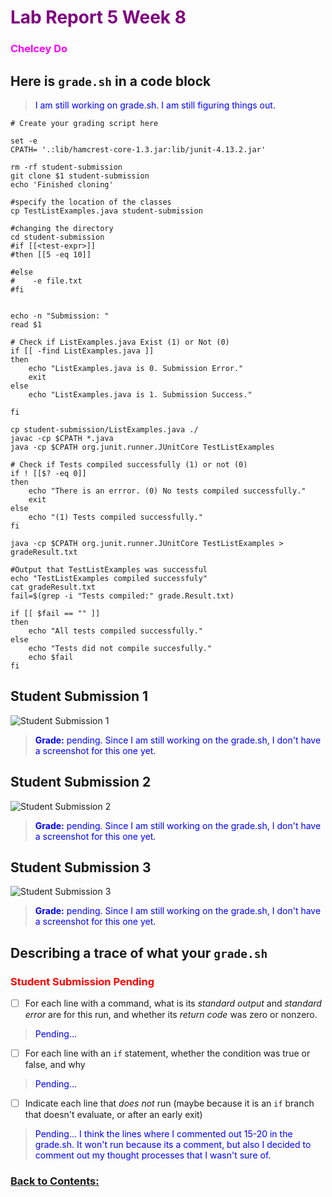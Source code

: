 # <span style="color:purple"> **Lab Report 5 Week 8**</span>
### <span style="color:magenta"> Chelcey Do</span>


## Here is `grade.sh` in a code block
> <span style="color:blue"> I am still working on grade.sh. I am still figuring things out.</span>
```
# Create your grading script here

set -e
CPATH= '.:lib/hamcrest-core-1.3.jar:lib/junit-4.13.2.jar'

rm -rf student-submission
git clone $1 student-submission
echo 'Finished cloning'

#specify the location of the classes
cp TestListExamples.java student-submission

#changing the directory 
cd student-submission
#if [[<test-expr>]] 
#then [[5 -eq 10]]

#else 
#    -e file.txt
#fi 


echo -n "Submission: "
read $1

# Check if ListExamples.java Exist (1) or Not (0)
if [[ -find ListExamples.java ]]
then
	echo "ListExamples.java is 0. Submission Error."
	exit
else
	echo "ListExamples.java is 1. Submission Success."

fi

cp student-submission/ListExamples.java ./
javac -cp $CPATH *.java
java -cp $CPATH org.junit.runner.JUnitCore TestListExamples

# Check if Tests compiled successfully (1) or not (0)
if ! [[$? -eq 0]]
then
	echo "There is an errror. (0) No tests compiled successfully."
	exit
else
	echo "(1) Tests compiled successfully."
fi

java -cp $CPATH org.junit.runner.JUnitCore TestListExamples > gradeResult.txt

#Output that TestListExamples was successful
echo "TestListExamples compiled successfuly"
cat gradeResult.txt
fail=$(grep -i "Tests compiled:" grade.Result.txt)

if [[ $fail == "" ]]
then	
	echo "All tests compiled successfully."
else	
	echo "Tests did not compile succesfully."
	echo $fail
fi
```

## Student Submission 1 
![Student Submission 1](ss1.jpg)
> <span style="color:blue"> **Grade:** pending. Since I am still working on the grade.sh, I don't have a screenshot for this one yet.</span>

## Student Submission 2 
![Student Submission 2](ss2.jpg)
> <span style="color:blue"> **Grade:** pending. Since I am still working on the grade.sh, I don't have a screenshot for this one yet.</span>

## Student Submission 3 
![Student Submission 3](ss3.jpg)
> <span style="color:blue"> **Grade:** pending. Since I am still working on the grade.sh, I don't have a screenshot for this one yet.</span>

## Describing a trace of what your `grade.sh` 
### <span style="color:red"> Student Submission Pending</span>
- [ ] For each line with a command, what is its *standard output* and *standard error* are for this run, and whether its *return code* was zero or nonzero.

> <span style="color:blue"> Pending...</span>

- [ ] For each line with an `if` statement, whether the condition was true or false, and why

> <span style="color:blue"> Pending...</span>


- [ ] Indicate each line that *does not* run (maybe because it is an `if` branch that doesn't evaluate, or after an early exit)

> <span style="color:blue"> Pending... I think the lines where I commented out 15-20 in the grade.sh. It won't run because its a comment, but also I decided to comment out my thought processes that I wasn't sure of.</span>
 

### [Back to Contents:](https://chelcey.github.io/cse15l-lab-reports/)
